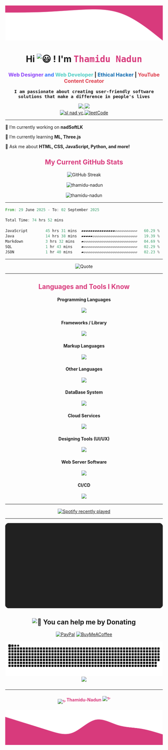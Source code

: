 ![Header-Image](assets/header.svg)

<h1 style="text-align: center;" align="center"> Hi
<picture>
  <source srcset="https://fonts.gstatic.com/s/e/notoemoji/latest/1f603/512.webp" type="image/webp">
  <img src="https://fonts.gstatic.com/s/e/notoemoji/latest/1f603/512.gif" alt="😃" width="32" height="32">
</picture>
! I'm <font color="#d83a7c" face="monospace" >Thamidu Nadun</font> </h1>

<!-- Stack -->
<h3 align="center" id="home"><font color="#8C42F9" title=" I am a web designer since 4 years">Web Designer</font><font color="#3772FF"> and</font><font color="#4ECDC4"FF=" I am a web developer since 1 years"> Web Developer </font>|<font color="$FF6B6B"title=" I am a ethical hacker, I am also like to complete CTF."> Ethical Hacker </font>|<font color="#DE3C4B" title=" I have been a content creator for 5 years, and I like to share my knowledge with interested people."> YouTube Content Creator</font></h3>

</div>

<!-- Description -->
<div style="font-family: monospace; font-weight: bold; margin-top: 1rem; text-align: center;" align="center">
<font face="monospace">I am passionate about creating user-friendly software solutions that make a difference in people's lives </font>
</div>

<p align="center">
  <a href="https://linkedin.com/in/thamidu" target="blank">
    <img src="https://skillicons.dev/icons?i=linkedin" />
  </a>
  <a href="https://www.npmjs.com/~thamidu-nadun" target="_blank">
    <img src="https://skillicons.dev/icons?i=npm" />
  </a>
  <br />
  <a href="https://www.youtube.com/c/sl nad yc" target="blank">
    <img align="center" src="https://raw.githubusercontent.com/rahuldkjain/github-profile-readme-generator/master/src/images/icons/Social/youtube.svg" alt="sl nad yc" height="40" width="40" />
  </a>
  <a href="https://www.leetcode.com/feezu2eatx" target="blank">
    <img align="center" src="https://raw.githubusercontent.com/rahuldkjain/github-profile-readme-generator/master/src/images/icons/Social/leet-code.svg" alt="leetCode" height="40" width="40" />
  </a>
</p>

---

<div>

🔭 I’m currently working on **nadSoftLK**

🌱 I’m currently learning **ML, Three.js**

🔧 Ask me about **HTML, CSS, JavaScript, Python, and more!**

</div>

<!-- GitHub Status -->

<h2 style="text-align: center; color: #d83a7c" align="center"><font color="#d83a7c">My Current GitHub Stats</font></h2>

<p href="" align="center"><img src="https://github-readme-streak-stats.herokuapp.com?user=thamidu-nadun&theme=radical&border_radius=50&date_format=n%2Fj%5B%2FY%5D&mode=weekly" alt="GitHub Streak" align="center" /></p>

<p align="center">&nbsp;<img align="center" src="https://github-readme-stats.vercel.app/api?username=thamidu-nadun&show_icons=true&locale=en" alt="thamidu-nadun" /></p>

<p align="center"><img align="center" src="https://github-readme-stats.vercel.app/api/top-langs?username=thamidu-nadun&show_icons=true&locale=en&layout=compact" alt="thamidu-nadun" /></p>

---

<!--START_SECTION:waka-->

```rust
From: 29 June 2025 - To: 02 September 2025

Total Time: 74 hrs 52 mins

JavaScript        45 hrs 31 mins  ▰▰▰▰▰▰▰▰▰▰▰▰▰▰▰▱▱▱▱▱▱▱▱▱▱   60.29 %
Java              14 hrs 38 mins  ▰▰▰▰▰▱▱▱▱▱▱▱▱▱▱▱▱▱▱▱▱▱▱▱▱   19.39 %
Markdown          3 hrs 32 mins   ▰▱▱▱▱▱▱▱▱▱▱▱▱▱▱▱▱▱▱▱▱▱▱▱▱   04.69 %
SQL               1 hr 43 mins    ▰▱▱▱▱▱▱▱▱▱▱▱▱▱▱▱▱▱▱▱▱▱▱▱▱   02.29 %
JSON              1 hr 40 mins    ▰▱▱▱▱▱▱▱▱▱▱▱▱▱▱▱▱▱▱▱▱▱▱▱▱   02.23 %
```

<!--END_SECTION:waka-->

---

<div align="center">

![Quote](https://quotes-github-readme.vercel.app/api?type=horizontal&theme=gruvbox)

</div>

---

<!-- Languages -->
<h2 style="text-align: center; color: #d83a7c" align="center"><font color="#d83a7c">Languages and Tools I Know</font></h2>

<div style="text-align: center;" align="center">

#### Programming Languages

<p align="center">
  <img src="https://skillicons.dev/icons?i=python,js,java,php,wasm" />
</p>

#### Frameworks / Library

<p align="center">
  <img src="https://skillicons.dev/icons?i=flask,react,spring,electron,threejs,pytorch,tailwind,bootstrap&perline=4" />
</p>

#### Markup Languages

<p align="center">
  <img src="https://skillicons.dev/icons?i=html,md" />
</p>

#### Other Languages

<p align="center">
  <img src="https://skillicons.dev/icons?i=css,octave,bash" />
</p>

#### DataBase System

<p align="center">
  <img src="https://skillicons.dev/icons?i=mysql,mongodb" />
</p>

#### Cloud Services

<p align="center">
  <img src="https://skillicons.dev/icons?i=aws,gcp,cloudflare" />
</p>

#### Designing Tools (UI/UX)

<p align="center">
  <img src="https://skillicons.dev/icons?i=figma,blender" />
</p>

#### Web Server Software

<p align="center">
  <img src="https://skillicons.dev/icons?i=nginx" />
</p>

#### CI/CD

<p align="center">
  <img src="https://skillicons.dev/icons?i=githubactions" />
</p>

</div>

---

<!-- Spotify -->
<div align="center">
  <a href="https://open.spotify.com/user/31vypmbcqva6y5hlwy2643phzyo4">
    <img src="https://spotify-recently-played-readme.vercel.app/api?user=31vypmbcqva6y5hlwy2643phzyo4&count=5&unique=false" alt="Spotify recently played"  />
  </a>
</div>

---

<!-- Recent Reads -->
<div align="center">
<a href="https://github.com/Thamidu-Nadun">
<img src="https://raw.githubusercontent.com/Thamidu-Nadun/Thamidu-Nadun/main/assets/books.svg" />
</a>
</div>
 <h2 align="center">
  <picture>
  <source srcset="https://fonts.gstatic.com/s/e/notoemoji/latest/1f911/512.webp" type="image/webp">
  <img src="https://fonts.gstatic.com/s/e/notoemoji/latest/1f911/512.gif" alt="🤑" width="25" height="25">
</picture> You can help me by Donating
 </h2>

  <div align="center">

[![PayPal](https://img.shields.io/badge/PayPal-00457C?style=for-the-badge&logo=paypal&logoColor=white)](https://www.paypal.com/donate/?hosted_button_id=3W9RE74VD2GDY) [![BuyMeACoffee](https://img.shields.io/badge/Buy%20Me%20a%20Coffee-ffdd00?style=for-the-badge&logo=buy-me-a-coffee&logoColor=black)](https://buymeacoffee.com/nadunrz101i)

  </div>

<picture>
  <source media="(prefers-color-scheme: dark)" srcset="https://raw.githubusercontent.com/Thamidu-Nadun/Thamidu-Nadun/snake-contribution/github-snake-dark.svg" />
  <source media="(prefers-color-scheme: light)" srcset="https://raw.githubusercontent.com/Thamidu-Nadun/Thamidu-Nadun/snake-contribution/github-snake.svg" />
  <img alt="github-snake" src="https://raw.githubusercontent.com/Thamidu-Nadun/Thamidu-Nadun/snake-contribution/github-snake.svg" />
</picture>

<div align="center">
  <img src="https://profile-counter.glitch.me/thamidu-nadun/count.svg?"  />
</div>

###

---

<h4 style="text-align: center; color: #d83a7c;" align="center">
<sub>
<picture>
  <source srcset="https://fonts.gstatic.com/s/e/notoemoji/latest/2728/512.webp" type="image/webp">
  <img src="https://fonts.gstatic.com/s/e/notoemoji/latest/2728/512.gif" alt="✨" width="20" height="20">
</picture>
</sub>
Thamidu-Nadun
<sup>
<picture>
  <source srcset="https://fonts.gstatic.com/s/e/notoemoji/latest/2728/512.webp" type="image/webp">
  <img src="https://fonts.gstatic.com/s/e/notoemoji/latest/2728/512.gif" alt="✨" width="20" height="20">
</picture>
</sup>
</h4>

![Footer-Image](assets/footer.svg)
